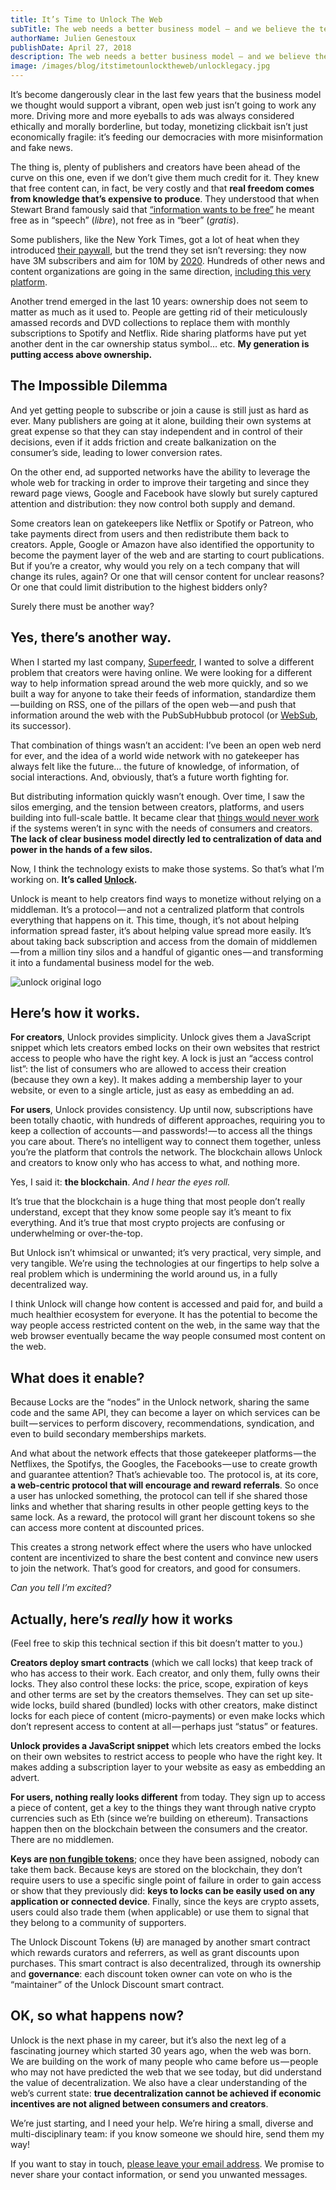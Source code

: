 ```yaml
---
title: It’s Time to Unlock The Web
subTitle: The web needs a better business model — and we believe the technology is finally here to do it.
authorName: Julien Genestoux
publishDate: April 27, 2018
description: The web needs a better business model — and we believe the technology is finally here to do it.
image: /images/blog/itstimetounlocktheweb/unlocklegacy.jpg
---
```


It’s become dangerously clear in the last few years that the business model we thought would support a vibrant, open web just isn’t going to work any more. Driving more and more eyeballs to ads was always considered ethically and morally borderline, but today, monetizing clickbait isn’t just economically fragile: it’s feeding our democracies with more misinformation and fake news.

The thing is, plenty of publishers and creators have been ahead of the curve on this one, even if we don’t give them much credit for it. They knew that free content can, in fact, be very costly and that **real freedom comes from knowledge that’s expensive to produce**. They understood that when Stewart Brand famously said that [“information wants to be free”](https://en.wikipedia.org/wiki/Information_wants_to_be_free) he meant free as in “speech” (_libre_), not free as in “beer” (_gratis_).

Some publishers, like the New York Times, got a lot of heat when they introduced [their paywall](https://www.nytimes.com/2011/03/18/opinion/l18times.html), but the trend they set isn’t reversing: they now have 3M subscribers and aim for 10M by [2020](https://www.nytimes.com/projects/2020-report/index.html). Hundreds of other news and content organizations are going in the same direction, [including this very platform](https://medium.com/membership).

Another trend emerged in the last 10 years: ownership does not seem to matter as much as it used to. People are getting rid of their meticulously amassed records and DVD collections to replace them with monthly subscriptions to Spotify and Netflix. Ride sharing platforms have put yet another dent in the car ownership status symbol… etc. **My generation is putting access above ownership.**

## The Impossible Dilemma

And yet getting people to subscribe or join a cause is still just as hard as ever. Many publishers are going at it alone, building their own systems at great expense so that they can stay independent and in control of their decisions, even if it adds friction and create balkanization on the consumer’s side, leading to lower conversion rates.

On the other end, ad supported networks have the ability to leverage the whole web for tracking in order to improve their targeting and since they reward page views, Google and Facebook have slowly but surely captured attention and distribution: they now control both supply and demand.

Some creators lean on gatekeepers like Netflix or Spotify or Patreon, who take payments direct from users and then redistribute them back to creators. Apple, Google or Amazon have also identified the opportunity to become the payment layer of the web and are starting to court publications. But if you’re a creator, why would you rely on a tech company that will change its rules, again? Or one that will censor content for unclear reasons? Or one that could limit distribution to the highest bidders only?

Surely there must be another way?

## Yes, there’s another way.

When I started my last company, [Superfeedr](https://superfeedr.com/), I wanted to solve a different problem that creators were having online. We were looking for a different way to help information spread around the web more quickly, and so we built a way for anyone to take their feeds of information, standardize them — building on RSS, one of the pillars of the open web — and push that information around the web with the PubSubHubbub protocol (or [WebSub](https://www.w3.org/TR/websub/), its successor).

That combination of things wasn’t an accident: I’ve been an open web nerd for ever, and the idea of a world wide network with no gatekeeper has always felt like the future… the future of knowledge, of information, of social interactions. And, obviously, that’s a future worth fighting for.

But distributing information quickly wasn’t enough. Over time, I saw the silos emerging, and the tension between creators, platforms, and users building into full-scale battle. It became clear that [things would never work](https://medium.com/ouvre-boite/take-my-money-290bea3532ba) if the systems weren’t in sync with the needs of consumers and creators. **The lack of clear business model directly led to centralization of data and power in the hands of a few silos.**

Now, I think the technology exists to make those systems. So that’s what I’m working on. **It’s called [Unlock](https://unlock-protocol.com/).**

Unlock is meant to help creators find ways to monetize without relying on a middleman. It’s a protocol — and not a centralized platform that controls everything that happens on it. This time, though, it’s not about helping information spread faster, it’s about helping value spread more easily. It’s about taking back subscription and access from the domain of middlemen — from a million tiny silos and a handful of gigantic ones — and transforming it into a fundamental business model for the web.

![unlock original logo](/images/blog/itstimetounlocktheweb/unlocklegacy.jpg)

## Here’s how it works.

**For creators**, Unlock provides simplicity. Unlock gives them a JavaScript snippet which lets creators embed locks on their own websites that restrict access to people who have the right key. A lock is just an “access control list”: the list of consumers who are allowed to access their creation (because they own a key). It makes adding a membership layer to your website, or even to a single article, just as easy as embedding an ad.

**For users**, Unlock provides consistency. Up until now, subscriptions have been totally chaotic, with hundreds of different approaches, requiring you to keep a collection of accounts — and passwords! — to access all the things you care about. There’s no intelligent way to connect them together, unless you’re the platform that controls the network. The blockchain allows Unlock and creators to know only who has access to what, and nothing more.

Yes, I said it: **the blockchain**. _And I hear the eyes roll._

It’s true that the blockchain is a huge thing that most people don’t really understand, except that they know some people say it’s meant to fix everything. And it’s true that most crypto projects are confusing or underwhelming or over-the-top.

But Unlock isn’t whimsical or unwanted; it’s very practical, very simple, and very tangible. We’re using the technologies at our fingertips to help solve a real problem which is undermining the world around us, in a fully decentralized way.

I think Unlock will change how content is accessed and paid for, and build a much healthier ecosystem for everyone. It has the potential to become the way people access restricted content on the web, in the same way that the web browser eventually became the way people consumed most content on the web.

## What does it enable?

Because Locks are the “nodes” in the Unlock network, sharing the same code and the same API, they can become a layer on which services can be built — services to perform discovery, recommendations, syndication, and even to build secondary memberships markets.

And what about the network effects that those gatekeeper platforms — the Netflixes, the Spotifys, the Googles, the Facebooks — use to create growth and guarantee attention? That’s achievable too. The protocol is, at its core, **a web-centric protocol that will encourage and reward referrals**. So once a user has unlocked something, the protocol can tell if she shared those links and whether that sharing results in other people getting keys to the same lock. As a reward, the protocol will grant her discount tokens so she can access more content at discounted prices.

This creates a strong network effect where the users who have unlocked content are incentivized to share the best content and convince new users to join the network. That’s good for creators, and good for consumers.

_Can you tell I’m excited?_

## Actually, here’s _really_ how it works

(Feel free to skip this technical section if this bit doesn’t matter to you.)

**Creators deploy smart contracts** (which we call locks) that keep track of who has access to their work. Each creator, and only them, fully owns their locks. They also control these locks: the price, scope, expiration of keys and other terms are set by the creators themselves. They can set up site-wide locks, build shared (bundled) locks with other creators, make distinct locks for each piece of content (micro-payments) or even make locks which don’t represent access to content at all — perhaps just “status” or features.

**Unlock provides a JavaScript snippet** which lets creators embed the locks on their own websites to restrict access to people who have the right key. It makes adding a subscription layer to your website as easy as embedding an advert.

**For users, nothing really looks different** from today. They sign up to access a piece of content, get a key to the things they want through native crypto currencies such as Eth (since we’re building on ethereum). Transactions happen then on the blockchain between the consumers and the creator. There are no middlemen.

**Keys are [non fungible tokens](https://hackernoon.com/non-fungible-tokens-5ba83906b275)**; once they have been assigned, nobody can take them back. Because keys are stored on the blockchain, they don’t require users to use a specific single point of failure in order to gain access or show that they previously did: **keys to locks can be easily used on any application or connected device**. Finally, since the keys are crypto assets, users could also trade them (when applicable) or use them to signal that they belong to a community of supporters.

The Unlock Discount Tokens (Ʉ) are managed by another smart contract which rewards curators and referrers, as well as grant discounts upon purchases. This smart contract is also decentralized, through its ownership and **governance**: each discount token owner can vote on who is the “maintainer” of the Unlock Discount smart contract.

## OK, so what happens now?

Unlock is the next phase in my career, but it’s also the next leg of a fascinating journey which started 30 years ago, when the web was born. We are building on the work of many people who came before us — people who may not have predicted the web that we see today, but did understand the value of decentralization. We also have a clear understanding of the web’s current state: **true decentralization cannot be achieved if economic incentives are not aligned between consumers and creators**.

We’re just starting, and I need your help. We’re hiring a small, diverse and multi-disciplinary team: if you know someone we should hire, send them my way!

If you want to stay in touch, [please leave your email address](https://unlock-protocol.com/). We promise to never share your contact information, or send you unwanted messages.
